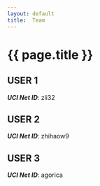 ```yaml
---
layout: default
title:  Team
---
```


# {{ page.title }}


## USER 1
***UCI Net ID***: zli32

## USER 2
***UCI Net ID***: zhihaow9

## USER 3
***UCI Net ID***: agorica
